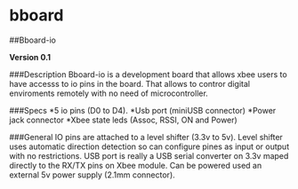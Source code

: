 bboard
======

##Bboard-io

**Version 0.1**

###Description
Bboard-io is a development board that allows xbee users to have accesss to io pins in the board.
That allows to contror digital enviroments remotely with no need of microcontroller.

###Specs
*5 io pins (D0 to D4).
*Usb port (miniUSB connector)
*Power jack connector
*Xbee state leds (Assoc, RSSI, ON and Power)

###General
IO pins are attached to a level shifter (3.3v to 5v).
Level shifter uses automatic direction detection so can configure pines as input or
output with no restrictions.
USB port is really a USB serial converter on 3.3v maped directly to the RX/TX pins
on Xbee module.
Can be powered used an external 5v power supply (2.1mm connector).

